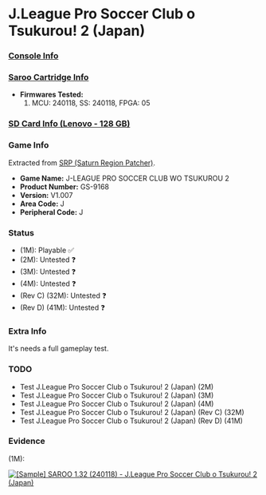 # J.League Pro Soccer Club o Tsukurou! 2 (Japan)

### [Console Info](../../../../Info/Consoles/VA13/README.md)

### [Saroo Cartridge Info](../../../../Info/Cartridges/RetroGameParadiseStore/1.32F/README.md)

- <b>Firmwares Tested:</b>
  1. MCU: 240118, SS: 240118, FPGA: 05

### [SD Card Info (Lenovo - 128 GB)](../../../../Info/SdCards/Lenovo/128GB/README.md)

### Game Info

Extracted from [SRP (Saturn Region Patcher)](https://segaxtreme.net/resources/saturn-region-patcher.81/download).

- <b>Game Name:</b> J-LEAGUE PRO SOCCER CLUB WO TSUKUROU 2
- <b>Product Number:</b> GS-9168
- <b>Version:</b> V1.007
- <b>Area Code:</b> J
- <b>Peripheral Code:</b> J

### Status

- (1M): Playable :white_check_mark:
- (2M): Untested :question:
- (3M): Untested :question:
- (4M): Untested :question:
- (Rev C) (32M): Untested :question:
- (Rev D) (41M): Untested :question:

### Extra Info

It's needs a full gameplay test.

### TODO

- Test J.League Pro Soccer Club o Tsukurou! 2 (Japan) (2M)
- Test J.League Pro Soccer Club o Tsukurou! 2 (Japan) (3M)
- Test J.League Pro Soccer Club o Tsukurou! 2 (Japan) (4M)
- Test J.League Pro Soccer Club o Tsukurou! 2 (Japan) (Rev C) (32M)
- Test J.League Pro Soccer Club o Tsukurou! 2 (Japan) (Rev D) (41M)

### Evidence

(1M):

[![[Sample] SAROO 1.32 (240118) - J.League Pro Soccer Club o Tsukurou! 2 (Japan)](https://img.youtube.com/vi/-hdTcP6X0Lw/0.jpg)](https://www.youtube.com/watch?v=-hdTcP6X0Lw)
